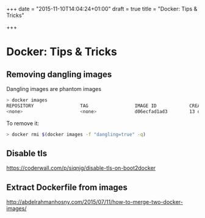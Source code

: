 +++
date = "2015-11-10T14:04:24+01:00"
draft = true
title = "Docker: Tips & Tricks"

+++

# Docker: Tips & Tricks

## Removing dangling images

Dangling images are phantom images

```bash
> docker images
REPOSITORY                 TAG                 IMAGE ID            CREATED             VIRTUAL SIZE
<none>                     <none>              d06ecfad1ad3        13 days ago         889.1 MB
```

To remove it:
```bash
> docker rmi $(docker images -f "dangling=true" -q)
```

## Disable tls
https://coderwall.com/p/siqnjg/disable-tls-on-boot2docker

## Extract Dockerfile from images
http://abdelrahmanhosny.com/2015/07/11/how-to-merge-two-docker-images/
